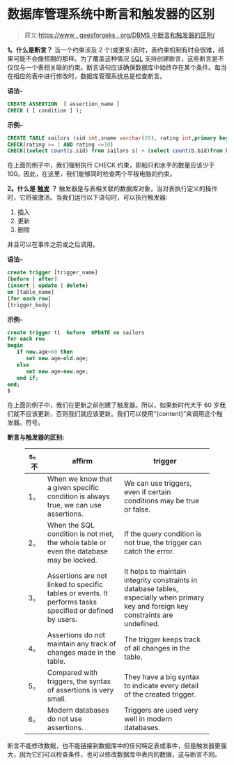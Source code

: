 # 数据库管理系统中断言和触发器的区别

> 原文:[https://www . geesforgeks . org/DBMS 中断言和触发器的区别/](https://www.geeksforgeeks.org/difference-between-assertions-and-triggers-in-dbms/)

**1。什么是断言？**
当一个约束涉及 2 个(或更多)表时，表约束机制有时会很难，结果可能不会像预期的那样。为了覆盖这种情况 [SQL](https://www.geeksforgeeks.org/sql-tutorial/) 支持创建断言，这些断言是不仅仅与一个表相关联的约束。断言语句应该确保数据库中始终存在某个条件。每当在相应的表中进行修改时，数据库管理系统总是检查断言。

**语法–**

```sql
CREATE ASSERTION  [ assertion_name ]
CHECK ( [ condition ] );
```

**示例–**

```sql
CREATE TABLE sailors (sid int,sname varchar(20), rating int,primary key(sid),
CHECK(rating >= 1 AND rating <=10)
CHECK((select count(s.sid) from sailors s) + (select count(b.bid)from boats b)<100) ); 
```

在上面的例子中，我们强制执行 CHECK 约束，即船只和水手的数量应该少于 100。因此，在这里，我们能够同时检查两个平板电脑的约束。

**2。什么是** [**触发**](https://www.geeksforgeeks.org/sql-trigger-student-database/) **？**
触发器是与表相关联的数据库对象，当对表执行定义的操作时，它将被激活。当我们运行以下语句时，可以执行触发器:

1.  插入
2.  更新
3.  删除

并且可以在事件之前或之后调用。

**语法–**

```sql
create trigger [trigger_name]       
[before | after]          
{insert | update | delete} 
on [table_name]  
[for each row]    
[trigger_body]  
```

**示例–**

```sql
create trigger t1  before  UPDATE on sailors
for each row
begin
   if new.age>60 then
      set new.age=old.age;
   else
      set new.age=new.age;
   end if;
end;
$ 
```

在上面的例子中，我们在更新之前创建了触发器。所以，如果新时代大于 60 岁我们就不应该更新，否则我们就应该更新。我们可以使用“{content}”来调用这个触发器。符号。

**断言与触发器的区别:**

<figure class="table">

| s。不 | affirm | trigger |
| --- | --- | --- |
| 1。 | When we know that a given specific condition is always true, we can use assertions. | We can use triggers, even if certain conditions may be true or false. |
| 2。 | When the SQL condition is not met, the whole table or even the database may be locked. | If the query condition is not true, the trigger can catch the error. |
| 3。 | Assertions are not linked to specific tables or events. It performs tasks specified or defined by users. | It helps to maintain integrity constraints in database tables, especially when primary key and foreign key constraints are undefined. |
| 4。 | Assertions do not maintain any track of changes made in the table. | The trigger keeps track of all changes in the table. |
| 5。 | Compared with triggers, the syntax of assertions is very small. | They have a big syntax to indicate every detail of the created trigger. |
| 6。 | Modern databases do not use assertions. | Triggers are used very well in modern databases. |

</figure>

断言不能修改数据，也不能链接到数据库中的任何特定表或事件，但是触发器更强大，因为它们可以检查条件，也可以修改数据库中表内的数据，这与断言不同。